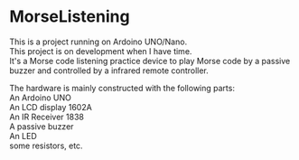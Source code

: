# MorseListening
This is a project running on Ardoino UNO/Nano.<br>
This project is on development when I have time.<br>
It's a Morse code listening practice device to play Morse code by a passive buzzer and controlled by a infrared remote controller.<br>

The hardware is mainly constructed with the following parts:<br>
An Ardoino UNO<br>
An LCD display 1602A <br>
An IR Receiver 1838<br>
A passive buzzer<br>
An LED<br>
some resistors, etc.<br>


